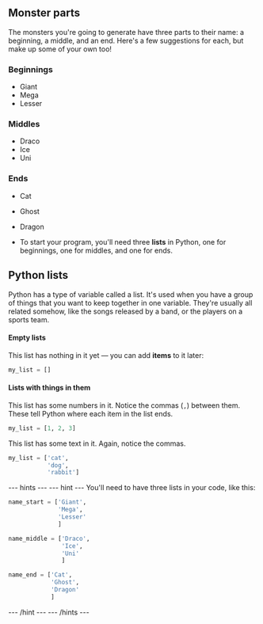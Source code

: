 ## Monster parts
The monsters you're going to generate have three parts to their name: a beginning, a middle, and an end. Here's a few suggestions for each, but make up some of your own too!

### Beginnings
  - Giant
  - Mega
  - Lesser

### Middles
  - Draco
  - Ice
  - Uni

### Ends
  - Cat
  - Ghost
  - Dragon

- To start your program, you'll need three **lists** in Python, one for beginnings, one for middles, and one for ends.

## Python lists
Python has a type of variable called a list. It's used when you have a group of things that you want to keep together in one variable. They're usually all related somehow, like the songs released by a band, or the players on a sports team.

#### Empty lists
This list has nothing in it yet — you can add **items** to it later:

```python
my_list = []
```

#### Lists with things in them
This list has some numbers in it. Notice the commas (`,`) between them. These tell Python where each item in the list ends.

```python
my_list = [1, 2, 3]
```

This list has some text in it. Again, notice the commas.

```python
my_list = ['cat',
           'dog',
           'rabbit']
```

--- hints ---
--- hint ---
You'll need to have three lists in your code, like this:

```python
name_start = ['Giant',
              'Mega',
              'Lesser'
              ]

name_middle = ['Draco',
               'Ice',
               'Uni'
               ]

name_end = ['Cat',
            'Ghost',
            'Dragon'
            ]
```
--- /hint ---
--- /hints ---
 
